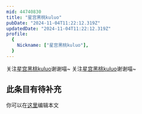 ```yaml
---
mid: 44740830
title: "星宫黑桃kuluo"
pubDate: "2024-11-04T11:22:12.319Z"
updatedDate: "2024-11-04T11:22:12.319Z"
profile:
  {
    Nickname: ["星宫黑桃kuluo"],
  }
---
```


关注[星宫黑桃kuluo](https://space.bilibili.com/44740830)谢谢喵~ 关注[星宫黑桃kuluo](https://space.bilibili.com/44740830)谢谢喵~

## 此条目有待补充
你可以在[这里](https://github.com/Yuhanawa/VTuber.ICU-Content/edit/master/v/星宫黑桃kuluo/index.md)编辑本文

